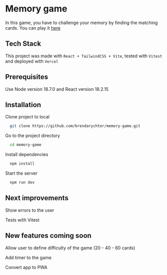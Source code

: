 # Memory game

In this game, you have to challenge your memory by finding the matching cards.
You can play it [here](https://memory-game-psi-topaz.vercel.app/)

## Tech Stack

This project was made with `React + TailwindCSS + Vite`, tested with `Vitest` and deployed with `Vercel`

## Prerequisites

Use Node version 18.7.0 and React version 18.2.15

## Installation

Clone project to local

```bash
  git clone https://github.com/brendarychter/memory-game.git
```

Go to the project directory

```bash
  cd memory-game
```

Install dependencies

```bash
  npm install
```

Start the server

```bash
  npm run dev
```

## Next improvements

Show errors to the user

Tests with Vitest

## New features coming soon

Allow user to define difficulty of the game (20 - 40 - 60 cards)

Add timer to the game

Convert app to PWA
